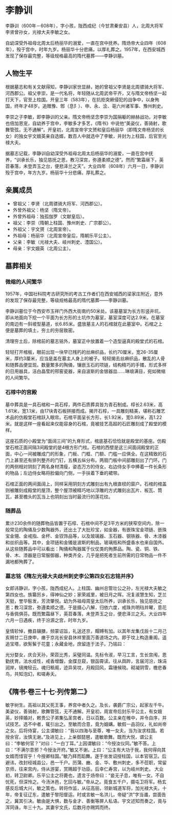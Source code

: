 # 李静训

李静训（600年－608年），字小孩，陇西成纪（今甘肃秦安县）人，北周大将军李贤曾孙女，光禄大夫李敏之女。

自幼深受外祖母北周太后杨丽华的溺爱，一直在宫中抚养。隋炀帝大业四年（608年），殁于宫中，时年九岁。杨丽华十分悲痛，以厚礼葬之。1957年，在西安城西发现了保存最完整，等级规格最高的隋代墓葬——李静训墓。

## 人物生平

根据墓志和有关文献得知，李静训家世显赫，她的曾祖父李贤是北周骠骑大将军、河西郡公。祖父李崇，是一代名将，年轻随从北周武帝平齐，又与隋文帝杨坚一起打天下，官至上柱国。开皇三年（583年），在抗拒突厥侵犯的战争中，以身殉国，终年才48岁。追赠豫、鄎（息阝）、申、永、浍、亳六州诸军事、豫州刺史。

李崇之子李敏，即李静训的父亲。隋文帝杨坚念李崇为国捐躯的赫赫战功，对李敏也倍加恩宠，自幼养于宫中，李敏多才多艺，《隋书》中说他“美姿仪，善骑射，歌舞管弦，无不通解”。开皇初，北周宣帝宇文赟和皇后杨丽华（即隋文帝杨坚的长女）的独女宇文娥英亲自选婿，数百人中就选中了李敏，并封为上柱国，后官至光禄大夫。

据墓志记载，李静训自幼深受外祖母北周太后杨丽华的溺爱，一直在宫中抚养，“训承长乐，独见慈抚之恩，教习深宫，弥遵柔顺之德”。然而“繁霜昼下，英苕春落，未登弄玉之台，便悲泽兰之天”。大业四年（608年）六月一日，李静训殁于宫中，年方九岁。杨丽华十分悲痛，厚礼葬之。

## 亲属成员

- 曾祖父：李贤（北周骠骑大将军、河西郡公）。
- 外曾外祖父：杨坚（隋文帝）。
- 外曾外祖母：独孤伽罗（文献皇后）。
- 祖父：李崇（隋朝上柱国、豫州刺史、广宗郡公）。
- 外祖父：宇文赟（北周宣帝）。
- 外祖母：杨丽华（北周宣帝皇后，隋朝乐平公主）。
- 父亲：李敏（光禄大夫、岐州刺史、澧国公）。
- 母亲：宇文娥英（北周公主）。

## 墓葬相关

### 微缩的人间繁华

1957年，中国社科院考古研究所的考古工作者们在西安城西的梁家庄附近，意外的发现了保存最完整，等级规格最高的隋代墓葬——李静训墓。

李静训墓位于今西安市玉祥门外西大街南约50米处。该墓墓室为长方形竖井坑，即从地面向下挖一个平面为长方形的土坑作为墓室，墓室深度可达2.9米。在墓室的南边有一斜坡型墓道，长6.85米。盛放墓主人的石棺就在此墓室中。石棺之上便是墓葬的填土，夯土的夯层致密。

清理夯土后，除棺前的墓志铭外，墓室正中放置着一个造型逼真的殿堂式的石棺。

轻轻打开棺板，眼前出现一块早已残朽的丝麻织品，长约70厘米，宽26-35厘米，厚约3厘米，应当是盖在墓主人身上的被子。轻轻揭去丝麻织品，散乱的人骨和随葬品便显现。数量繁多的陶俑，镶嵌玉石的项链，结构精巧的手镯，形式多样的日用器具，洁白晶莹的邢窑瓷器，来自波斯的金银器皿……琳琅满目，宛如微缩的人间繁华。

### 石椁中的宫殿

墓中葬具是一具石棺和一具石椁，两件石质葬具皆为青石制成。椁长2.63米，高1.61米，宽1.1米，由17块青石板拼接而成。揭开石椁，一具雕刻精美，堪称石雕艺术品的仿殿堂石棺跃入眼帘。石棺平面呈长方形，长1.92米，宽0.89米，高1.22米。就是这样一座看起来仅能容身的石棺，竟被技艺高超的石匠雕刻成了殿堂的模样。

这座石质的小殿堂为“面阔三间”的九脊形式，棺底基石恰恰就是殿堂的基座。仿殿堂石棺正面间隔3间殿堂的是4根方形门柱。石棺的西壁是这三间面阔殿堂的正面，中心一间被雕成门的形象，门板、门框、门额、门槛一应俱全。在这精致的石门上甚至还有排列整齐的门钉，五横五纵分布。两扇门板中间部雕刻出了门环。门的两侧相对阴刻了两名身材清瘦，姿态万方的侍女，右边侍女手中捧着一件长条形的物品；左边侍女略将脸偏向门侧，一手扶着下垂的裙带。

石棺正面的两间面阔上，同样采用阴刻方式雕刻出有九根直棂的窗户。石棺的棺盖则被雕刻成殿堂的屋顶，整个屋顶被精巧地以浮雕的方式雕刻出瓦片、板瓦、筒瓦，甚至檐头的瓦当上也阴刻出当时最流行的莲花纹。

### 随葬品

累计230余件的随葬物品皆置于石椁、石棺中间不足3平方米的狭窄空间内，除一般常见的陶俑及少数陶器外，还出土了大批珍宝，如金器，有嵌珠宝金项链、嵌珠宝金翎、金戒指、金杯、金钗饰品等，以及玻璃器、玉石器、钢铁器、骨、木漆器和丝织品等。其中，金项链和金镯是波斯的制品，玻璃瓶和所盛香水也来自国外。从这些随葬品中可以看出：陶俑和陶器属于仪仗类的殉葬品。陶、瓷、铜、铁、骨、木、漆器是日常服御器，种类齐全，几乎是把死者生前所需的日常物品一件不漏地都殉葬了。

### 墓志铭《隋左光禄大夫歧州刺史李公第四女石志铭并序》

女郎讳静训，字小孩，陇西成纪人。上柱国、幽州总管壮公之孙，左光禄大夫敏之第四女也。族纂厉乡，得神仙之妙；家荣戚里，被日月之晖。况复淑慧生知，芝兰天挺，誉华髫发，芳流肇悦。幼为外祖母周皇太后所养，训承长乐，独见慈抚之恩；教习深宫，弥遵柔顺之德。于是摄心八解，归依六度，戒珠共明珰并曜，意花与香佩俱芬。既而繁霜昼下，英苕春落，未登弄玉之台，便悲泽兰之夭。大业四年六月一日遇疾，终于汾源之宫，时年九岁。

皇情轸悼，撤县辍膳，频蒙诏旨，礼送还京，賵赙有加。以其年龙集戊辰十二月己亥朔廿二日庚申，瘗于京兆长安县休祥里面万善道场之内。即于坟上构造重阁。遥追宝塔，欲髣髴于花童；永藏金地，庶留连于法子。乃铭曰：

光分婺女，庆合天孙，荣苕比秀，采璧同温。先标令淑，早习工言，生长宫闱，恩勤抚育。法水成性，戒香增馥，金牒旦窥，银函霄读。往从舆跸，言届河汾，珠涓润岸，镜掩轻云。魂归秪阁，迹异吴坟，月殿回风，霜锺候晓。砌凝阴雪，檐悲春鸟，共知泡幻，和嗟寿夭。

## 《隋书·卷三十七·列传第二》

敏字树生。高祖以其父死王事，养宫中者久之。及长，袭爵广宗公，起家左千牛。美姿仪，善骑射，歌舞管弦，无不通解。开皇初，周宣帝后封乐平公主，有女娥英，妙择婚对，敕贵公子弟集弘圣宫者，日以百数。公主亲在帷中，并令自序，并试技艺。选不中者，辄引出之。至敏而合意，竟为姻媾。敏假一品羽仪，礼如尚帝之女。后将侍宴，公主谓敏曰：“我以四海与至尊，唯一女夫，当为汝求柱国。若授余官，汝慎无谢。”及进见上，上亲御琵琶，遣敏歌舞。既而大悦，谓公主曰：“李敏何官？”对曰：“一白丁耳。”上因谓敏曰：“今授汝仪同。”敏不答。上曰：“不满尔意邪？今授汝开府。”敏又不谢。上曰：“公主有大功于我，我何得向其女婿而惜官乎！今授卿柱国。”敏乃拜而蹈舞。遂于坐发诏授柱国，以本官宿卫。后避讳，改封经城县公，邑一千户。历蒲、豳、金、华、敷州刺史，多不莅职，常留京师，往来宫内，侍从游宴，赏赐超于功臣。后幸仁寿宫，以为岐州刺史。 大业初，转卫尉卿。乐平公主之将薨也，遗言于炀帝曰：“妾无子息，唯有一女。不自忧死，但深怜之。今汤沐邑，乞回与敏。”帝从之。竟食五千户，摄屯卫将军。杨玄感反后城大兴，敏之策也。转将作监，从征高丽，领新城道军将，加光禄大夫。十年，帝复征辽东，遣敏于黎阳督运。时或言敏一名洪儿，帝疑“洪”字当谶，尝面告之，冀其引决。敏由是大惧，数与金才、善衡等屏人私语。宇文述知而奏之，竟与浑同诛，年三十九。其妻宇文氏，后数月亦赐鸩而终。